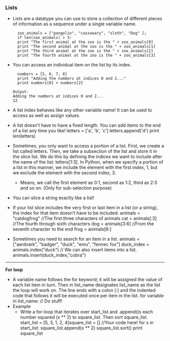 ### **Lists**
- Lists are a datatype you can use to store a collection of different pieces of information as a sequence under a single variable name.

        zoo_animals = ["pangolin", "cassowary", "sloth", "Dog" ];
        if len(zoo_animals) > 3:
        print "The first animal at the zoo is the " + zoo_animals[0]
        print "The second animal at the zoo is the " + zoo_animals[1]
        print "The third animal at the zoo is the " + zoo_animals[2]
        print "The fourth animal at the zoo is the " + zoo_animals[3]

- You can access an individual item on the list by its index.

        numbers = [5, 6, 7, 8]
        print "Adding the numbers at indices 0 and 2..."
        print numbers[0] + numbers[2]

    ```
    Output:
    Adding the numbers at indices 0 and 2...
    12
    ```
    
- A list index behaves like any other variable name! It can be used to access as well as assign values.

- A list doesn’t have to have a fixed length. You can add items to the end of a list any time you like!
      letters = ['a', 'b', 'c']
      letters.append('d')
      print len(letters)
  
- Sometimes, you only want to access a portion of a list.
First, we create a list called letters.
Then, we take a subsection of the list and store it in the slice list. We do this by defining the indices we want to include after the name of the list: letters[1:3]. In Python, when we specify a portion of a list in this manner, we include the element with the first index, 1, but we exclude the element with the second index, 3.
  
  - Means, we call the first element as 0:1, second as 1:2, third as 2:3 and so on. (Only for sub-selection purpose)
  
- You can slice a string exactly like a list!

- If your list slice includes the very first or last item in a list (or a string), the index for that item doesn’t have to be included.
      animals = "catdogfrog"
      //The first three characters of animals
      cat = animals[:3]
      //The fourth through sixth characters
      dog = animals[3:6]
      //From the seventh character to the end
      frog = animals[6:]
  
- Sometimes you need to search for an item in a list.
      animals = ["aardvark", "badger", "duck", "emu", "fennec fox"]
      duck_index = animals.index("duck")
      // We can also insert items into a list.
      animals.insert(duck_index,"cobra")
--------------------------------------------------
**For loop**
- A variable name follows the for keyword; it will be assigned the value of each list item in turn.
Then in list_name designates list_name as the list the loop will work on. The line ends with a colon (:) and the indented code that follows it will be executed once per item in the list.
      for variable in list_name:
      // Do stuff!
- Example
  -  Write a for-loop that iterates over start_list and .append()s each number squared (x ** 2) to square_list. Then sort square_list.
          start_list = [5, 3, 1, 2, 4]square_list = []
  //Your code here!
  for x in start_list:
    square_list.append(x ** 2)
    square_list.sort()
  print square_list
